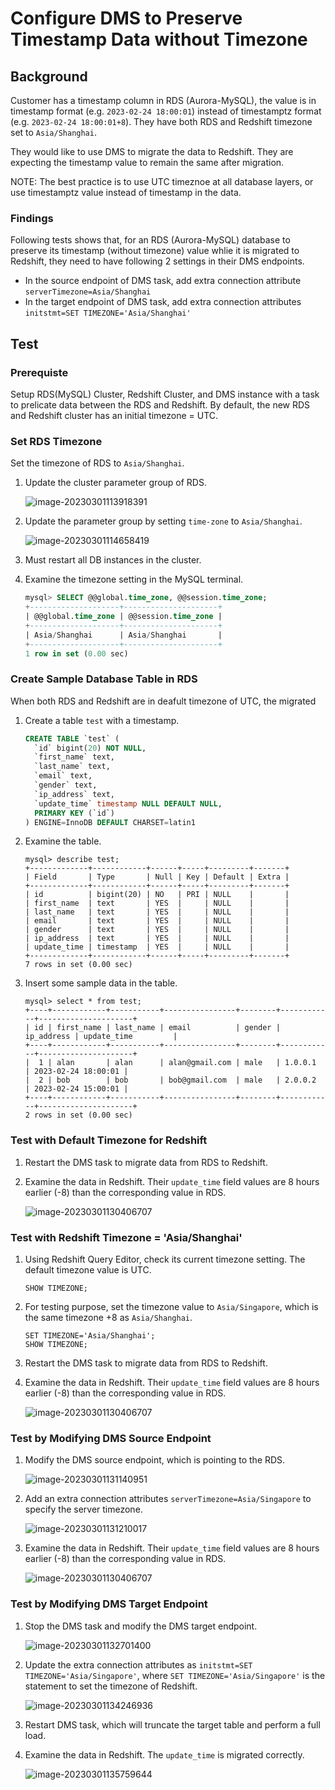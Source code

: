 # Configure DMS to Preserve Timestamp Data without Timezone



## Background

Customer has a timestamp column in RDS (Aurora-MySQL), the value is in timestamp format (e.g. `2023-02-24 18:00:01`) instead of timestamptz format (e.g. `2023-02-24 18:00:01+8`). They have both RDS and Redshift timezone set to `Asia/Shanghai`.

They would like to use DMS to migrate the data to Redshift. They are expecting the timestamp value to remain the same after migration. 

NOTE: The best practice is to use UTC timeznoe at all database layers, or use timestamptz value instead of timestamp in the data.




### Findings

Following tests shows that, for an RDS (Aurora-MySQL) database to preserve its timestamp (without timezone) value whlie it is migrated to Redshift, they need to have following 2 settings in their DMS endpoints.

* In the source endpoint of DMS task, add extra connection attribute `serverTimezone=Asia/Shanghai`
* In the target endpoint of DMS task, add extra connection attributes `initstmt=SET TIMEZONE='Asia/Shanghai'`



## Test



### Prerequiste

Setup RDS(MySQL) Cluster, Redshift Cluster, and DMS instance with a task to prelicate data between the RDS and Redshift. By default, the new RDS and Redshift cluster has an initial timezone = UTC.




### Set RDS Timezone

Set the timezone of RDS to `Asia/Shanghai`.

1. Update the cluster parameter group of RDS.

   ![image-20230301113918391](./Configure%20DMS%20to%20Preserve%20Timestamp%20without%20Timezone%20Data.assets/image-20230301113918391.png)

2. Update the parameter group by setting `time-zone` to `Asia/Shanghai`.

   ![image-20230301114658419](./Configure%20DMS%20to%20Preserve%20Timestamp%20without%20Timezone%20Data.assets/image-20230301114658419.png)

3. Must restart all DB instances in the cluster.

4. Examine the timezone setting in the MySQL terminal.

   ```sql
   mysql> SELECT @@global.time_zone, @@session.time_zone;
   +--------------------+---------------------+
   | @@global.time_zone | @@session.time_zone |
   +--------------------+---------------------+
   | Asia/Shanghai      | Asia/Shanghai       |
   +--------------------+---------------------+
   1 row in set (0.00 sec)
   ```



### Create Sample Database Table in RDS

When both RDS and Redshift are in deafult timezone of UTC, the migrated 

1. Create a table `test` with a timestamp.

   ```sql
   CREATE TABLE `test` (
     `id` bigint(20) NOT NULL,
     `first_name` text,
     `last_name` text,
     `email` text,
     `gender` text,
     `ip_address` text,
     `update_time` timestamp NULL DEFAULT NULL,
     PRIMARY KEY (`id`)
   ) ENGINE=InnoDB DEFAULT CHARSET=latin1
   ```

2. Examine the table.

   ```
   mysql> describe test;
   +-------------+------------+------+-----+---------+-------+
   | Field       | Type       | Null | Key | Default | Extra |
   +-------------+------------+------+-----+---------+-------+
   | id          | bigint(20) | NO   | PRI | NULL    |       |
   | first_name  | text       | YES  |     | NULL    |       |
   | last_name   | text       | YES  |     | NULL    |       |
   | email       | text       | YES  |     | NULL    |       |
   | gender      | text       | YES  |     | NULL    |       |
   | ip_address  | text       | YES  |     | NULL    |       |
   | update_time | timestamp  | YES  |     | NULL    |       |
   +-------------+------------+------+-----+---------+-------+
   7 rows in set (0.00 sec)
   ```

3. Insert some sample data in the table.

   ```
   mysql> select * from test;
   +----+------------+-----------+----------------+--------+------------+---------------------+
   | id | first_name | last_name | email          | gender | ip_address | update_time         |
   +----+------------+-----------+----------------+--------+------------+---------------------+
   |  1 | alan       | alan      | alan@gmail.com | male   | 1.0.0.1    | 2023-02-24 18:00:01 |
   |  2 | bob        | bob       | bob@gmail.com  | male   | 2.0.0.2    | 2023-02-24 15:00:01 |
   +----+------------+-----------+----------------+--------+------------+---------------------+
   2 rows in set (0.00 sec)
   ```



### Test with Default Timezone for Redshift

1. Restart the DMS task to migrate data from RDS to Redshift.

2. Examine the data in Redshift. Their `update_time` field values are 8 hours earlier (-8) than the corresponding value in RDS.

   ![image-20230301130406707](./Configure%20DMS%20to%20Preserve%20Timestamp%20without%20Timezone%20Data.assets/image-20230301130406707.png)



### Test with Redshift Timezone = 'Asia/Shanghai'

1. Using Redshift Query Editor, check its current timezone setting. The default timezone value is UTC.

   ```
   SHOW TIMEZONE;
   ```

2. For testing purpose, set the timezone value to `Asia/Singapore`, which is the same timezone +8 as `Asia/Shanghai`.

   ```
   SET TIMEZONE='Asia/Shanghai';
   SHOW TIMEZONE;
   ```

3. Restart the DMS task to migrate data from RDS to Redshift.

4. Examine the data in Redshift. Their `update_time` field values are 8 hours earlier (-8) than the corresponding value in RDS.

   ![image-20230301130406707](./Configure%20DMS%20to%20Preserve%20Timestamp%20without%20Timezone%20Data.assets/image-20230301130406707.png)



### Test by Modifying DMS Source Endpoint

1. Modify the DMS source endpoint, which is pointing to the RDS.

   ![image-20230301131140951](./Configure%20DMS%20to%20Preserve%20Timestamp%20without%20Timezone%20Data.assets/image-20230301131140951.png)

2. Add an extra connection attributes `serverTimezone=Asia/Singapore` to specify the server timezone. 

   ![image-20230301131210017](./Configure%20DMS%20to%20Preserve%20Timestamp%20without%20Timezone%20Data.assets/image-20230301131210017.png)

3. Examine the data in Redshift. Their `update_time` field values are 8 hours earlier (-8) than the corresponding value in RDS.

   ![image-20230301130406707](./Configure%20DMS%20to%20Preserve%20Timestamp%20without%20Timezone%20Data.assets/image-20230301130406707.png)



### Test by Modifying DMS Target Endpoint


1. Stop the DMS task and modify the DMS target endpoint.

   ![image-20230301132701400](./Configure%20DMS%20to%20Preserve%20Timestamp%20without%20Timezone%20Data.assets/image-20230301132701400.png)

2. Update the extra connection attributes as `initstmt=SET TIMEZONE='Asia/Singapore'`, where `SET TIMEZONE='Asia/Singapore'` is the statement to set the timezone of Redshift.

   ![image-20230301134246936](./Configure%20DMS%20to%20Preserve%20Timestamp%20without%20Timezone%20Data.assets/image-20230301134246936.png)

   

3. Restart DMS task, which will truncate the target table and perform a full load.

4. Examine the data in Redshift. The `update_time` is migrated correctly.

   ![image-20230301135759644](./Configure%20DMS%20to%20Preserve%20Timestamp%20without%20Timezone%20Data.assets/image-20230301135759644.png)

